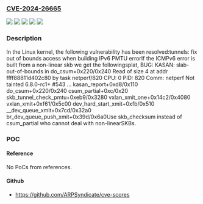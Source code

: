 ### [CVE-2024-26665](https://cve.mitre.org/cgi-bin/cvename.cgi?name=CVE-2024-26665)
![](https://img.shields.io/static/v1?label=Product&message=Linux&color=blue)
![](https://img.shields.io/static/v1?label=Version&message=&color=brightgreen)
![](https://img.shields.io/static/v1?label=Version&message=4cb47a8644cc9eb8ec81190a50e79e6530d0297f%20&color=brightgreen)
![](https://img.shields.io/static/v1?label=Version&message=5.9%20&color=brightgreen)
![](https://img.shields.io/static/v1?label=Vulnerability&message=n%2Fa&color=blue)

### Description

In the Linux kernel, the following vulnerability has been resolved:tunnels: fix out of bounds access when building IPv6 PMTU errorIf the ICMPv6 error is built from a non-linear skb we get the followingsplat,  BUG: KASAN: slab-out-of-bounds in do_csum+0x220/0x240  Read of size 4 at addr ffff88811d402c80 by task netperf/820  CPU: 0 PID: 820 Comm: netperf Not tainted 6.8.0-rc1+ #543  ...   kasan_report+0xd8/0x110   do_csum+0x220/0x240   csum_partial+0xc/0x20   skb_tunnel_check_pmtu+0xeb9/0x3280   vxlan_xmit_one+0x14c2/0x4080   vxlan_xmit+0xf61/0x5c00   dev_hard_start_xmit+0xfb/0x510   __dev_queue_xmit+0x7cd/0x32a0   br_dev_queue_push_xmit+0x39d/0x6a0Use skb_checksum instead of csum_partial who cannot deal with non-linearSKBs.

### POC

#### Reference
No PoCs from references.

#### Github
- https://github.com/ARPSyndicate/cve-scores

